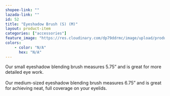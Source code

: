 ```yaml
---
shopee-link: ""
lazada-link: ""
id: 52
title: "Eyeshadow Brush (S) (M)"
layout: product-item
categories: ["accessories"]
feature_image: "https://res.cloudinary.com/dp79ddrmc/image/upload/products/eyeshadowBrush.jpg"
colors:
    - color: "N/A"
      hex: "N/A"
---
```

Our small eyeshadow blending brush measures 5.75” and is great for more detailed eye work.
<br/><br/>
Our medium-sized eyeshadow blending brush measures 6.75” and is great for achieving neat, full coverage on your eyelids.
